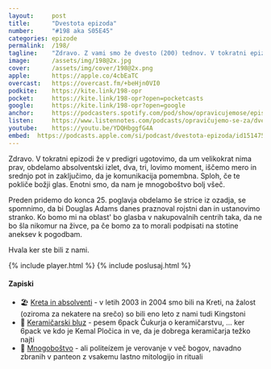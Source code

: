 ```yaml
---
layout: 	post
title:  	"Dvestota epizoda"
number: 	"#198 aka S05E45"
categories:	epizode
permalink:	/198/
tagline: 	"Zdravo. Z vami smo že dvesto (200) tednov. V tokratni epizodi klasične teme (alkohol, srednja pot, bog, strici iz ozadja, rojstni dnevi, ...), vmes pa še ustanovimo stranko."
image:		/assets/img/198@2x.jpg
cover:		/assets/img/cover/198@2x.png
apple:		https://apple.co/4cbEaTC
overcast:	https://overcast.fm/+beHjn0VI0
podkite:	https://kite.link/198-opr
pocket:		https://kite.link/198-opr?open=pocketcasts
google:		https://kite.link/198-opr?open=google
anchor:		https://podcasters.spotify.com/pod/show/opravicujemose/episodes/Dvestota-epizoda-e2gt0qt
listen:		https://www.listennotes.com/podcasts/opravičujemo-se-za/dvestota-epizoda-01nYRsi8wUK/embed/
youtube:	https://youtu.be/YDQHbggfG4A
embed:	https://podcasts.apple.com/si/podcast/dvestota-epizoda/id1514750013?i=1000648712215
---
```



Zdravo. V tokratni epizodi že v predigri ugotovimo, da um velikokrat nima prav, obdelamo absolventski izlet, dva, tri, lovimo moment, iščemo mero in srednjo pot in zaključimo, da je komunikacija pomembna. Sploh, če te pokliče božji glas. Enotni smo, da nam je mnogoboštvo bolj všeč. 

Preden pridemo do konca 25. poglavja obdelamo še strice iz ozadja, se spomnimo, da bi Douglas Adams danes praznoval rojstni dan in ustanovimo stranko. Ko bomo mi na oblast' bo glasba v nakupovalnih centrih taka, da ne bo šla nikomur na živce, pa če bomo za to morali podpisati na stotine aneksev k pogodbam.

Hvala ker ste bili z nami. 

{% include player.html %}
{% include poslusaj.html %}

<!--break-->

#### Zapiski

- 🏖️ [Kreta in absolventi](http://www.zvpl.com/glasba/novice/kingstoni-in-zvpl-na-kreti/) - v letih 2003 in 2004 smo bili na Kreti, na žalost (oziroma za nekatere na srečo) so bili eno leto z nami tudi Kingstoni 
- 🛁 [Keramičarski bluz](https://www.youtube.com/watch?v=9Hg1T1feAZE) - pesem 6pack Čukurja o keramičarstvu, ... ker 6pack ve kdo je Kemal Pločica in ve, da je dobrega keramičarja težko najti 
- 🙏 [Mnogoboštvo](https://sl.wikipedia.org/wiki/Politeizem) - ali politeízem je verovanje v več bogov, navadno zbranih v panteon z vsakemu lastno mitologijo in rituali 
